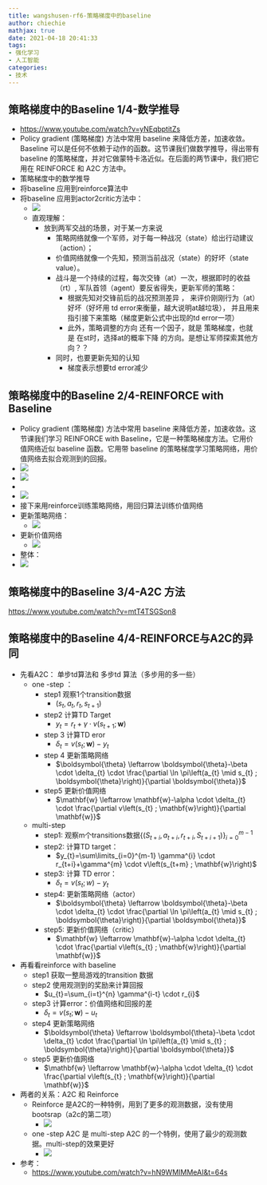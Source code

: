 ```yaml
---
title: wangshusen-rf6-策略梯度中的baseline
author: chiechie
mathjax: true
date: 2021-04-18 20:41:33
tags:
- 强化学习
- 人工智能
categories:
- 技术
---
```



## 策略梯度中的Baseline 1/4-数学推导
- https://www.youtube.com/watch?v=yNEqbptitZs
- Policy gradient (策略梯度) 方法中常用 baseline 来降低方差，加速收敛。Baseline 可以是任何不依赖于动作的函数。这节课我们做数学推导，得出带有 baseline 的策略梯度，并对它做蒙特卡洛近似。在后面的两节课中，我们把它用在 REINFORCE 和 A2C 方法中。
- 策略梯度中的数学推导
- 将baseline 应用到reinforce算法中
- 将baseline 应用到actor2critic方法中：
    - ![](https://firebasestorage.googleapis.com/v0/b/firescript-577a2.appspot.com/o/imgs%2Fapp%2Frf_learning%2FVfCPRKT8Wg.png?alt=media&token=aa73c63c-f5f4-4b48-b626-a5c5262b71ca)
    - 直观理解：
        - 放到两军交战的场景，对于某一方来说
            - 策略网络就像一个军师，对于每一种战况（state）给出行动建议（action）；
            - 价值网络就像一个先知，预测当前战况（state）的好坏（state value）。
            - 战斗是一个持续的过程，每次交锋（at）一次，根据即时的收益（rt）, 军队首领（agent）要反省得失，更新军师的策略：
                -  根据先知对交锋前后的战况预测差异 ， 来评价刚刚行为（at）好坏（好坏用 td error来衡量，越大说明at越垃圾）， 并且用来指引接下来策略（梯度更新公式中出现的td error一项）
                - 此外，策略调整的方向 还有一个因子，就是 策略梯度，也就是 在st时，选择at的概率下降 的方向。是想让军师探索其他方向？？
            - 同时，也要更新先知的认知
                - 梯度表示想要td error减少

## 策略梯度中的Baseline 2/4-REINFORCE with Baseline

- Policy gradient (策略梯度) 方法中常用 baseline 来降低方差，加速收敛。这节课我们学习 REINFORCE with Baseline，它是一种策略梯度方法。它用价值网络近似 baseline 函数。它用带 baseline 的策略梯度学习策略网络，用价值网络去拟合观测到的回报。
- ![](https://firebasestorage.googleapis.com/v0/b/firescript-577a2.appspot.com/o/imgs%2Fapp%2Frf_learning%2FMRYKuGAY2M.png?alt=media&token=120372a3-7c92-4b48-be89-9bc99679e69c)
- ![](https://firebasestorage.googleapis.com/v0/b/firescript-577a2.appspot.com/o/imgs%2Fapp%2Frf_learning%2F2KjX--n5BX.png?alt=media&token=5edb9a0b-aaec-4d99-addf-ff2898eccd99)
- 
- ![](https://firebasestorage.googleapis.com/v0/b/firescript-577a2.appspot.com/o/imgs%2Fapp%2Frf_learning%2FWR1r0uRGvm.png?alt=media&token=3bb38d00-ec27-4f8d-acf9-8aa0208cb791)
- 接下来用reinforce训练策略网络，用回归算法训练价值网络
- 更新策略网络：
    - ![](https://firebasestorage.googleapis.com/v0/b/firescript-577a2.appspot.com/o/imgs%2Fapp%2Frf_learning%2Fi95LEON8Wl.png?alt=media&token=626bdff1-fccd-4c9f-b1cc-c288c2ee0977)
- 更新价值网络
    - ![](https://firebasestorage.googleapis.com/v0/b/firescript-577a2.appspot.com/o/imgs%2Fapp%2Frf_learning%2F55QYQnU8wS.png?alt=media&token=b116aa54-22c2-49ae-9fe5-a8b124f78d56)
- 整体：
- ![](https://firebasestorage.googleapis.com/v0/b/firescript-577a2.appspot.com/o/imgs%2Fapp%2Frf_learning%2Foc2FFolpEM.png?alt=media&token=9f2955f5-98a1-4752-b475-094e41be8e6f)

## 策略梯度中的Baseline 3/4-A2C 方法

https://www.youtube.com/watch?v=mtT4TSGSon8


## 策略梯度中的Baseline 4/4-REINFORCE与A2C的异同

- 先看A2C： 单步td算法和 多步td 算法（多步用的多一些）
    - one -step ：
        - step1 观察1个transition数据
            - $\left(s_{t}, a_{t}, r_{t}, s_{t+1}\right)$
        - step2 计算TD Target
            - $y_{t}=r_{t}+\gamma \cdot v\left(s_{t+1} ; \mathbf{w}\right)$
        - step 3 计算TD eror
            - $\delta_{t}=v\left(s_{t} ; \mathbf{w}\right)-y_{t}$
        - step 4 更新策略网络
            - $\boldsymbol{\theta} \leftarrow \boldsymbol{\theta}-\beta \cdot \delta_{t} \cdot \frac{\partial \ln \pi\left(a_{t} \mid s_{t} ; \boldsymbol{\theta}\right)}{\partial \boldsymbol{\theta}}$
        - step5 更新价值网络
            - $\mathbf{w} \leftarrow \mathbf{w}-\alpha \cdot \delta_{t} \cdot \frac{\partial v\left(s_{t} ; \mathbf{w}\right)}{\partial \mathbf{w}}$
    - multi-step 
        - step1: 观察m个transitions数据$\left\{\left(S_{t+i}, a_{t+i}, r_{t+i}, S_{t+i+1}\right)\right\}_{i=0}^{m-1}$
        - step2: 计算TD target：
            - $y_{t}=\sum\limits_{i=0}^{m-1} \gamma^{i} \cdot r_{t+i}+\gamma^{m} \cdot v\left(s_{t+m} ; \mathbf{w}\right)$
        - step3: 计算 TD error：
            - $\delta_t = v(s_t;w) - y_t$
        - step4: 更新策略网络（actor）
            - $\boldsymbol{\theta} \leftarrow \boldsymbol{\theta}-\beta \cdot \delta_{t} \cdot \frac{\partial \ln \pi\left(a_{t} \mid s_{t} ; \boldsymbol{\theta}\right)}{\partial \boldsymbol{\theta}}$
        - step5: 更新价值网络（critic）
            - $\mathbf{w} \leftarrow \mathbf{w}-\alpha \cdot \delta_{t} \cdot \frac{\partial v\left(s_{t} ; \mathbf{w}\right)}{\partial \mathbf{w}}$
- 再看看reinforce with baseline
    - step1 获取一整局游戏的transition 数据
    - step2 使用观测到的奖励来计算回报
        - $u_{t}=\sum_{i=t}^{n} \gamma^{i-t} \cdot r_{i}$
    - step3 计算error：价值网络和回报的差
        - $\delta_{t}=v\left(s_{t} ; \mathbf{w}\right)-u_{t}$
    - step4 更新策略网络
        - $\boldsymbol{\theta} \leftarrow \boldsymbol{\theta}-\beta \cdot \delta_{t} \cdot \frac{\partial \ln \pi\left(a_{t} \mid s_{t} ; \boldsymbol{\theta}\right)}{\partial \boldsymbol{\theta}}$
    - step5 更新价值网络
        - $\mathbf{w} \leftarrow \mathbf{w}-\alpha \cdot \delta_{t} \cdot \frac{\partial v\left(s_{t} ; \mathbf{w}\right)}{\partial \mathbf{w}}$
- 两者的关系：A2C 和 Reinforce
    - Reinforce 是A2C的一种特例，用到了更多的观测数据，没有使用bootsrap（a2c的第二项）
        - ![](https://firebasestorage.googleapis.com/v0/b/firescript-577a2.appspot.com/o/imgs%2Fapp%2Frf_learning%2F4cy4PbmERs.png?alt=media&token=07f13dfc-b03b-43f5-a99e-82690b8b6a79)
    - one -step A2C 是 multi-step A2C 的一个特例，使用了最少的观测数据。multi-step的效果更好
        - ![](https://firebasestorage.googleapis.com/v0/b/firescript-577a2.appspot.com/o/imgs%2Fapp%2Frf_learning%2FNV4Q90x0xU.png?alt=media&token=eed6b59f-01e5-4803-9475-27a7f594bab9)
- 参考：
    - https://www.youtube.com/watch?v=hN9WMIMMeAI&t=64s
